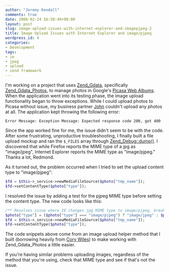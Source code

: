 ```yaml
---
author: "Jeremy Kendall"
comments: true
date: 2008-02-24 16:50:49+00:00
layout: post
slug: image-upload-issues-with-internet-explorer-and-imagepjpeg-2
title: Image Upload Issues with Internet Explorer and image/pjpeg
wordpress_id: 4
categories:
- Development
tags:
- ie
- jpeg
- upload
- zend framework
---
```


I'm working on a project that uses [Zend_Gdata](http://framework.zend.com/manual/en/zend.gdata.html), specifically [Zend_Gdata_Photos](http://framework.zend.com/manual/en/zend.gdata.photos.html), to manage photos in Google's [Picasa Web Albums](http://picasaweb.google.com/).  When the application went into its testing phase, the image upload functionality began to throw exceptions.  While I could upload photos to Picasa without issue, my business partner [John](http://www.jandbchildress.com/) couldn't upload any photos at all.  The application kept throwing the following error:
    
```
Error Message: Exception Message: Expected response code 200, got 400
```

Since the app worked fine for me, the issue didn't seem to be with the code.  After some frustrating, unproductive troubleshooting, I finally built a file upload mockup and ran the `$_FILES` array through [Zend_Debug::dump()](http://framework.zend.com/manual/en/zend.debug.html).  I discovered that while Firefox reports the MIME type of a jpg as "image/jpeg", Internet Explorer reports the MIME type as "image/pjpeg."  Thanks a lot, Redmond.

As it turned out, the problem occurred when I tried to set the upload content type to "image/pjpeg":
    
```php
$fd = $this->_service->newMediaFileSource($photo["tmp_name"]);
$fd->setContentType($photo["type"]);
```

I resolved the issue by adding a test for the pjpeg MIME type before setting the content type.  The new code looks like this:
    
```php
/** Resolves issue where IE changes jpg MIME type to image/pjpeg, breaking upload */
$photo["type"] = ($photo["type"] === "image/pjpeg") ? "image/jpeg" : $photo["type"];
$fd = $this->_service->newMediaFileSource($photo["tmp_name"]);
$fd->setContentType($photo["type"]);
```

The code snippets above come from an image upload helper method that I built (borrowing heavily from [Cory Wiles](http://www.corywiles.com/)) to make working with Zend_Gdata_Photos a little easier.

If you're having similar problems uploading images, regardless of the method that you're using, check that MIME type and see if that's not the issue.
